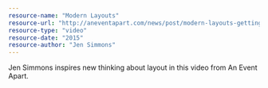 ```yaml
---
resource-name: "Modern Layouts"
resource-url: "http://aneventapart.com/news/post/modern-layouts-getting-out-of-our-ruts-by-jen-simmons-an-event-apart-video"
resource-type: "video"
resource-date: "2015"
resource-author: "Jen Simmons"
---
```


Jen Simmons inspires new thinking about layout in this video from An Event Apart.
